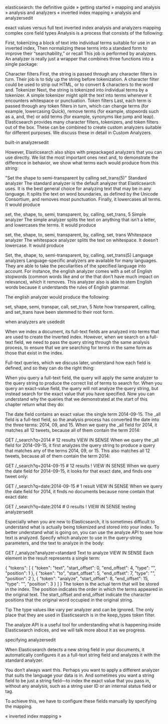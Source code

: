 
elasticsearch: the definitive guide » getting started » mapping and analysis » analysis and analyzers
«  inverted index     mapping  »
analysis and analyzersedit

exact values versus full text
inverted index
analysis and analyzers
mapping
complex core field types
Analysis is a process that consists of the following:

First, tokenizing a block of text into individual terms suitable for use in an inverted index,
Then normalizing these terms into a standard form to improve their “searchability,” or recall
This job is performed by analyzers. An analyzer is really just a wrapper that combines three functions into a single package:

Character filters
First, the string is passed through any character filters in turn. Their job is to tidy up the string before tokenization. A character filter could be used to strip out HTML, or to convert & characters to the word and.
Tokenizer
Next, the string is tokenized into individual terms by a tokenizer. A simple tokenizer might split the text into terms whenever it encounters whitespace or punctuation.
Token filters
Last, each term is passed through any token filters in turn, which can change terms (for example, lowercasing Quick), remove terms (for example, stopwords such as a, and, the) or add terms (for example, synonyms like jump and leap).
Elasticsearch provides many character filters, tokenizers, and token filters out of the box. These can be combined to create custom analyzers suitable for different purposes. We discuss these in detail in Custom Analyzers.

built-in analyzersedit

However, Elasticsearch also ships with prepackaged analyzers that you can use directly. We list the most important ones next and, to demonstrate the difference in behavior, we show what terms each would produce from this string:

"Set the shape to semi-transparent by calling set_trans(5)"
Standard analyzer
The standard analyzer is the default analyzer that Elasticsearch uses. It is the best general choice for analyzing text that may be in any language. It splits the text on word boundaries, as defined by the Unicode Consortium, and removes most punctuation. Finally, it lowercases all terms. It would produce

set, the, shape, to, semi, transparent, by, calling, set_trans, 5
Simple analyzer
The simple analyzer splits the text on anything that isn’t a letter, and lowercases the terms. It would produce

set, the, shape, to, semi, transparent, by, calling, set, trans
Whitespace analyzer
The whitespace analyzer splits the text on whitespace. It doesn’t lowercase. It would produce

Set, the, shape, to, semi-transparent, by, calling, set_trans(5)
Language analyzers
Language-specific analyzers are available for many languages. They are able to take the peculiarities of the specified language into account. For instance, the english analyzer comes with a set of English stopwords (common words like and or the that don’t have much impact on relevance), which it removes. This analyzer also is able to stem English words because it understands the rules of English grammar.

The english analyzer would produce the following:

set, shape, semi, transpar, call, set_tran, 5
Note how transparent, calling, and set_trans have been stemmed to their root form.

when analyzers are usededit

When we index a document, its full-text fields are analyzed into terms that are used to create the inverted index. However, when we search on a full-text field, we need to pass the query string through the same analysis process, to ensure that we are searching for terms in the same form as those that exist in the index.

Full-text queries, which we discuss later, understand how each field is defined, and so they can do the right thing:

When you query a full-text field, the query will apply the same analyzer to the query string to produce the correct list of terms to search for.
When you query an exact-value field, the query will not analyze the query string, but instead search for the exact value that you have specified.
Now you can understand why the queries that we demonstrated at the start of this chapter return what they do:

The date field contains an exact value: the single term 2014-09-15.
The _all field is a full-text field, so the analysis process has converted the date into the three terms: 2014, 09, and 15.
When we query the _all field for 2014, it matches all 12 tweets, because all of them contain the term 2014:

GET /_search?q=2014              # 12 results
VIEW IN SENSE
When we query the _all field for 2014-09-15, it first analyzes the query string to produce a query that matches any of the terms 2014, 09, or 15. This also matches all 12 tweets, because all of them contain the term 2014:

GET /_search?q=2014-09-15        # 12 results !
VIEW IN SENSE
When we query the date field for 2014-09-15, it looks for that exact date, and finds one tweet only:

GET /_search?q=date:2014-09-15   # 1  result
VIEW IN SENSE
When we query the date field for 2014, it finds no documents because none contain that exact date:

GET /_search?q=date:2014         # 0  results !
VIEW IN SENSE
testing analyzersedit

Especially when you are new to Elasticsearch, it is sometimes difficult to understand what is actually being tokenized and stored into your index. To better understand what is going on, you can use the analyze API to see how text is analyzed. Specify which analyzer to use in the query-string parameters, and the text to analyze in the body:

GET /_analyze?analyzer=standard
Text to analyze
VIEW IN SENSE
Each element in the result represents a single term:

{
   "tokens": [
      {
         "token":        "text",
         "start_offset": 0,
         "end_offset":   4,
         "type":         "<ALPHANUM>",
         "position":     1
      },
      {
         "token":        "to",
         "start_offset": 5,
         "end_offset":   7,
         "type":         "<ALPHANUM>",
         "position":     2
      },
      {
         "token":        "analyze",
         "start_offset": 8,
         "end_offset":   15,
         "type":         "<ALPHANUM>",
         "position":     3
      }
   ]
}
The token is the actual term that will be stored in the index. The position indicates the order in which the terms appeared in the original text. The start_offset and end_offset indicate the character positions that the original word occupied in the original string.

Tip
The type values like <ALPHANUM> vary per analyzer and can be ignored. The only place that they are used in Elasticsearch is in the keep_types token filter.

The analyze API is a useful tool for understanding what is happening inside Elasticsearch indices, and we will talk more about it as we progress.

specifying analyzersedit

When Elasticsearch detects a new string field in your documents, it automatically configures it as a full-text string field and analyzes it with the standard analyzer.

You don’t always want this. Perhaps you want to apply a different analyzer that suits the language your data is in. And sometimes you want a string field to be just a string field—to index the exact value that you pass in, without any analysis, such as a string user ID or an internal status field or tag.

To achieve this, we have to configure these fields manually by specifying the mapping.

«  inverted index     mapping  »
